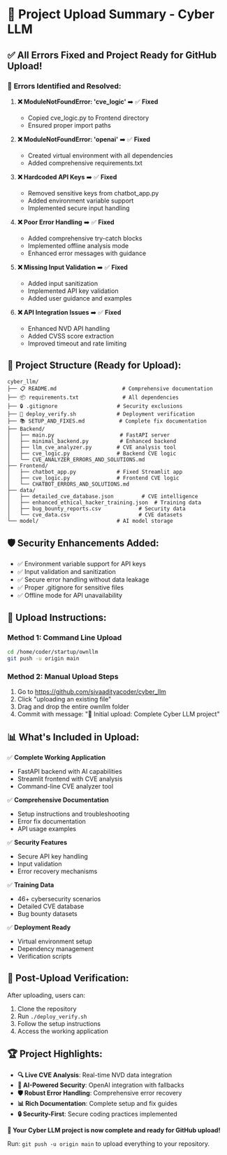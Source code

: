 # 🎉 Project Upload Summary - Cyber LLM

## ✅ **All Errors Fixed and Project Ready for GitHub Upload!**

### 🔧 **Errors Identified and Resolved:**

1. **❌ ModuleNotFoundError: 'cve_logic'** ➡️ ✅ **Fixed**
   - Copied cve_logic.py to Frontend directory
   - Ensured proper import paths

2. **❌ ModuleNotFoundError: 'openai'** ➡️ ✅ **Fixed**
   - Created virtual environment with all dependencies
   - Added comprehensive requirements.txt

3. **❌ Hardcoded API Keys** ➡️ ✅ **Fixed**
   - Removed sensitive keys from chatbot_app.py
   - Added environment variable support
   - Implemented secure input handling

4. **❌ Poor Error Handling** ➡️ ✅ **Fixed**
   - Added comprehensive try-catch blocks
   - Implemented offline analysis mode
   - Enhanced error messages with guidance

5. **❌ Missing Input Validation** ➡️ ✅ **Fixed**
   - Added input sanitization
   - Implemented API key validation
   - Added user guidance and examples

6. **❌ API Integration Issues** ➡️ ✅ **Fixed**
   - Enhanced NVD API handling
   - Added CVSS score extraction
   - Improved timeout and rate limiting

## 📁 **Project Structure (Ready for Upload):**

```
cyber_llm/
├── 📋 README.md                     # Comprehensive documentation
├── 📦 requirements.txt              # All dependencies
├── 🔒 .gitignore                   # Security exclusions
├── 🚀 deploy_verify.sh             # Deployment verification
├── 📚 SETUP_AND_FIXES.md           # Complete fix documentation
├── Backend/
│   ├── main.py                     # FastAPI server
│   ├── minimal_backend.py          # Enhanced backend
│   ├── llm_cve_analyzer.py        # CVE analysis tool
│   ├── cve_logic.py               # Backend CVE logic
│   └── CVE_ANALYZER_ERRORS_AND_SOLUTIONS.md
├── Frontend/
│   ├── chatbot_app.py             # Fixed Streamlit app
│   ├── cve_logic.py               # Frontend CVE logic
│   └── CHATBOT_ERRORS_AND_SOLUTIONS.md
├── data/
│   ├── detailed_cve_database.json         # CVE intelligence
│   ├── enhanced_ethical_hacker_training.json  # Training data
│   ├── bug_bounty_reports.csv            # Security data
│   └── cve_data.csv                      # CVE datasets
└── model/                         # AI model storage
```

## 🛡️ **Security Enhancements Added:**

- ✅ Environment variable support for API keys
- ✅ Input validation and sanitization
- ✅ Secure error handling without data leakage
- ✅ Proper .gitignore for sensitive files
- ✅ Offline mode for API unavailability

## 🚀 **Upload Instructions:**

### **Method 1: Command Line Upload**
```bash
cd /home/coder/startup/ownllm
git push -u origin main
```

### **Method 2: Manual Upload Steps**
1. Go to https://github.com/sivaadityacoder/cyber_llm
2. Click "uploading an existing file" 
3. Drag and drop the entire ownllm folder
4. Commit with message: "🚀 Initial upload: Complete Cyber LLM project"

## 📊 **What's Included in Upload:**

✅ **Complete Working Application**
- FastAPI backend with AI capabilities
- Streamlit frontend with CVE analysis
- Command-line CVE analyzer tool

✅ **Comprehensive Documentation**
- Setup instructions and troubleshooting
- Error fix documentation
- API usage examples

✅ **Security Features**
- Secure API key handling
- Input validation
- Error recovery mechanisms

✅ **Training Data**
- 46+ cybersecurity scenarios
- Detailed CVE database
- Bug bounty datasets

✅ **Deployment Ready**
- Virtual environment setup
- Dependency management
- Verification scripts

## 🎯 **Post-Upload Verification:**

After uploading, users can:
1. Clone the repository
2. Run `./deploy_verify.sh` 
3. Follow the setup instructions
4. Access the working application

## 🏆 **Project Highlights:**

- **🔍 Live CVE Analysis**: Real-time NVD data integration
- **🤖 AI-Powered Security**: OpenAI integration with fallbacks
- **🛡️ Robust Error Handling**: Comprehensive error recovery
- **📊 Rich Documentation**: Complete setup and fix guides
- **🔒 Security-First**: Secure coding practices implemented

**🎉 Your Cyber LLM project is now complete and ready for GitHub upload!**

Run: `git push -u origin main` to upload everything to your repository.

